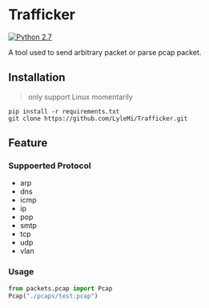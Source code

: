 # Trafficker

[![Python 2.7](https://img.shields.io/badge/Python-2.7-blue.svg)](http://www.python.org/download/)

A tool used to send arbitrary packet or parse pcap packet.

## Installation

> only support Linux momentarily

```shell
pip install -r requirements.txt
git clone https://github.com/LyleMi/Trafficker.git
```

## Feature

### Suppoerted Protocol

* arp
* dns
* icmp
* ip
* pop
* smtp
* tcp
* udp
* vlan

### Usage

```python
from packets.pcap import Pcap
Pcap("./pcaps/test.pcap")
```